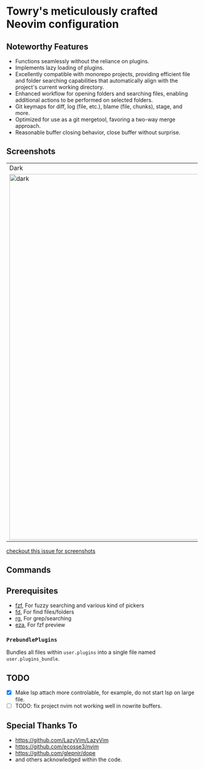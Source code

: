 # Towry's meticulously crafted Neovim configuration

## Noteworthy Features

- Functions seamlessly without the reliance on plugins.
- Implements lazy loading of plugins.
- Excellently compatible with monorepo projects, providing efficient file and folder searching capabilities that automatically align with the project's current working directory.
- Enhanced workflow for opening folders and searching files, enabling additional actions to be performed on selected folders.
- Git keymaps for diff, log (file, etc.), blame (file, chunks), stage, and more.
- Optimized for use as a git mergetool, favoring a two-way merge approach.
- Reasonable buffer closing behavior, close buffer without surprise.

## Screenshots

<table>
  <tr>
    <td>Dark</td>
    <td>Light</td>
  </tr>
  <tr>
    <td>
      <img width="961"  src="https://github.com/towry/nvim/assets/8279858/b19f9430-e537-4b37-93a0-9751ff024253" alt="dark">
</td>

<td>
  <img width="961" alt="light" src="https://github.com/towry/nvim/assets/8279858/6395ef3d-38cf-4b3b-849f-9b988c424234">
</td>
  </tr>
</table>

<a href="https://github.com/towry/nvim/issues/26">checkout this issue for
screenshots</a>

## Commands

## Prerequisites

- [fzf](https://github.com/junegunn/fzf), For fuzzy searching and various kind
  of pickers
- [fd](https://github.com/sharkdp/fd), For find files/folders
- [rg](https://github.com/BurntSushi/ripgrep), For grep/searching
- [eza](https://github.com/eza-community/eza), For fzf preview

### `PrebundlePlugins`

Bundles all files within `user.plugins` into a single file named `user.plugins_bundle`.

## TODO

- [x] Make lsp attach more controlable, for example, do not start lsp on large file.
- [ ] TODO: fix project nvim not working well in nowrite buffers.

## Special Thanks To

- https://github.com/LazyVim/LazyVim
- https://github.com/ecosse3/nvim
- https://github.com/glepnir/dope
- and others acknowledged within the code.
